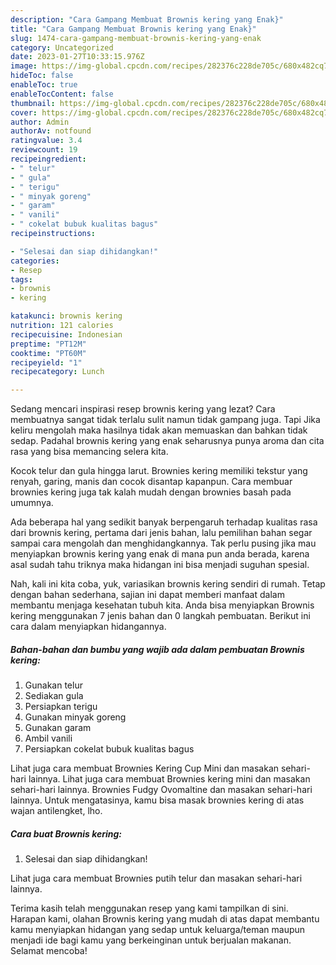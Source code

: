 ```yaml
---
description: "Cara Gampang Membuat Brownis kering yang Enak}"
title: "Cara Gampang Membuat Brownis kering yang Enak}"
slug: 1474-cara-gampang-membuat-brownis-kering-yang-enak
category: Uncategorized
date: 2023-01-27T10:33:15.976Z
image: https://img-global.cpcdn.com/recipes/282376c228de705c/680x482cq70/brownis-kering-foto-resep-utama.jpg
hideToc: false
enableToc: true
enableTocContent: false
thumbnail: https://img-global.cpcdn.com/recipes/282376c228de705c/680x482cq70/brownis-kering-foto-resep-utama.jpg
cover: https://img-global.cpcdn.com/recipes/282376c228de705c/680x482cq70/brownis-kering-foto-resep-utama.jpg
author: Admin
authorAv: notfound
ratingvalue: 3.4
reviewcount: 19
recipeingredient:
- " telur"
- " gula"
- " terigu"
- " minyak goreng"
- " garam"
- " vanili"
- " cokelat bubuk kualitas bagus"
recipeinstructions:

- "Selesai dan siap dihidangkan!"
categories:
- Resep
tags:
- brownis
- kering

katakunci: brownis kering 
nutrition: 121 calories
recipecuisine: Indonesian
preptime: "PT12M"
cooktime: "PT60M"
recipeyield: "1"
recipecategory: Lunch

---
```



Sedang mencari inspirasi resep brownis kering yang lezat? Cara membuatnya sangat tidak terlalu sulit namun tidak gampang juga. Tapi Jika keliru mengolah maka hasilnya tidak akan memuaskan dan bahkan tidak sedap. Padahal brownis kering yang enak seharusnya punya aroma dan cita rasa yang bisa memancing selera kita.


Kocok telur dan gula hingga larut. Brownies kering memiliki tekstur yang renyah, garing, manis dan cocok disantap kapanpun. Cara membuar brownies kering juga tak kalah mudah dengan brownies basah pada umumnya.

Ada beberapa hal yang sedikit banyak berpengaruh terhadap kualitas rasa dari brownis kering, pertama dari jenis bahan, lalu pemilihan bahan segar sampai cara mengolah dan menghidangkannya. Tak perlu pusing jika mau menyiapkan brownis kering yang enak di mana pun anda berada, karena asal sudah tahu triknya maka hidangan ini bisa menjadi suguhan spesial.


Nah, kali ini kita coba, yuk, variasikan brownis kering sendiri di rumah. Tetap dengan bahan sederhana, sajian ini dapat memberi manfaat dalam membantu menjaga kesehatan tubuh kita. Anda bisa menyiapkan Brownis kering menggunakan 7 jenis bahan dan 0 langkah pembuatan. Berikut ini cara dalam menyiapkan hidangannya.

<!--inarticleads1-->

##### Bahan-bahan dan bumbu yang wajib ada dalam pembuatan Brownis kering:

1. Gunakan  telur
1. Sediakan  gula
1. Persiapkan  terigu
1. Gunakan  minyak goreng
1. Gunakan  garam
1. Ambil  vanili
1. Persiapkan  cokelat bubuk kualitas bagus


Lihat juga cara membuat Brownies Kering Cup Mini dan masakan sehari-hari lainnya. Lihat juga cara membuat Brownies kering mini dan masakan sehari-hari lainnya. Brownies Fudgy Ovomaltine dan masakan sehari-hari lainnya. Untuk mengatasinya, kamu bisa masak brownies kering di atas wajan antilengket, lho. 

<!--inarticleads2-->

##### Cara buat Brownis kering:


1. Selesai dan siap dihidangkan!

Lihat juga cara membuat Brownies putih telur dan masakan sehari-hari lainnya. 

Terima kasih telah menggunakan resep yang kami tampilkan di sini. Harapan kami, olahan Brownis kering yang mudah di atas dapat membantu kamu menyiapkan hidangan yang sedap untuk keluarga/teman maupun menjadi ide bagi kamu yang berkeinginan untuk berjualan makanan. Selamat mencoba!
